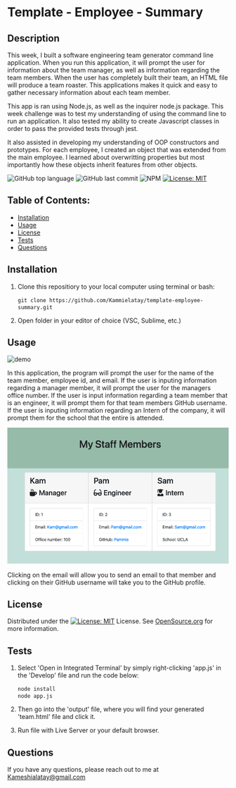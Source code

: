 # Template - Employee - Summary

## Description

This week, I built a software engineering team generator command line application. When you run this application, it will prompt the user for information about the team manager, as well as information regarding the team members. When the user has completely built their team, an HTML file will produce a team roaster. This applications makes it quick and easy to gather necessary information about each team member. 

This app is ran using Node.js, as well as the inquirer node.js package.
This week challenge was to test  my understanding of using the command line to run an application. It also tested my ability to create Javascript classes in order to pass the provided tests through jest. 

It also assisted in developing my understanding of OOP constructors and prototypes. For each employee, I created an object that was extended from the main employee. I learned about overwritting properties but most importantly how these objects inherit features from other objects. 

![GitHub top language](https://img.shields.io/github/languages/top/kammielatay/read-me-generator)
![GitHub last commit](https://img.shields.io/github/last-commit/Kammielatay/read-me-generator)
![NPM](https://img.shields.io/npm/l/inquirer)
[![License: MIT](https://img.shields.io/badge/License-MIT-yellow.svg)](https://opensource.org/licenses/MIT)

## Table of Contents:
* [Installation](#installation)
* [Usage](#usage)
* [License](#license)
* [Tests](#test)
* [Questions](#questions)


## Installation
1) Clone this repositiory to your local computer using terminal or bash:

    ```
    git clone https://github.com/Kammielatay/template-employee-summary.git
    ```

2) Open folder in your editor of choice (VSC, Sublime, etc.)

## Usage
![demo](https://j.gifs.com/VA4n0z.gif)

In this application, the program will prompt the user for the name of the team member, employee id, and email. If the user is inputing information regarding a manager member, it will prompt the user for the managers office number. If the user is input information regarding a team member that is an engineer, it will prompt them for that team members GitHub username. If the user is inputing information regarding an Intern of the company, it will prompt them for the school that the entire is attended. 

![image-of-outcome](assets/images/my-staff-members.png)

Clicking on the email will allow you to send an email to that member and clicking on their GitHub username will take you to the GitHub profile.


## License
Distributed under the [![License: MIT](https://img.shields.io/badge/License-MIT-yellow.svg)](https://opensource.org/licenses/MIT) License. See [OpenSource.org](https://opensource.org/licenses) for more information.

## Tests
1) Select 'Open in Integrated Terminal' by simply right-clicking 'app.js' in the 'Develop' file and run the code below:

    ```
    node install
    node app.js
    ```
2) Then go into the 'output' file, where you will find your generated 'team.html' file and click it.

3) Run file with Live Server or your default browser.

## Questions
If you have any questions, please reach out to me at Kameshialatay@gmail.com